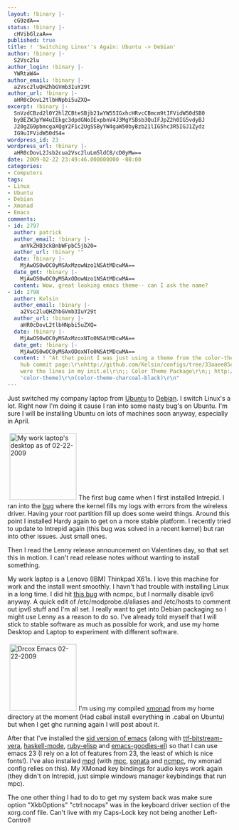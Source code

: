 ```yaml
---
layout: !binary |-
  cG9zdA==
status: !binary |-
  cHVibGlzaA==
published: true
title: ! 'Switching Linux''s Again: Ubuntu -> Debian'
author: !binary |-
  S2Vsc2lu
author_login: !binary |-
  YWRtaW4=
author_email: !binary |-
  a2Vsc2luQHZhbGVmb3IuY29t
author_url: !binary |-
  aHR0cDovL2tlbHNpbi5uZXQ=
excerpt: !binary |-
  SnVzdCBzd2l0Y2hlZCBteSBjb21wYW55IGxhcHRvcCBmcm9tIFVidW50dSB0
  byBEZWJpYW4uIEkgc3dpdGNoIExpbnV4J3MgYSBsb3QuIFJpZ2h0IG5vdyBJ
  J20gZG9pbmcgaXQgY2F1c2UgSSByYW4gaW50byBzb21lIG5hc3R5IGJ1Zydz
  IG9uIFVidW50dS4=
wordpress_id: 23
wordpress_url: !binary |-
  aHR0cDovL2Jsb2cua2Vsc2luLm5ldC8/cD0yMw==
date: 2009-02-22 23:49:46.000000000 -08:00
categories:
- Computers
tags:
- Linux
- Ubuntu
- Debian
- Xmonad
- Emacs
comments:
- id: 2797
  author: patrick
  author_email: !binary |-
    anVkZHB3ckBnbWFpbC5jb20=
  author_url: !binary ""
  date: !binary |-
    MjAwOS0wOC0yMSAxMzowNzo1NSAtMDcwMA==
  date_gmt: !binary |-
    MjAwOS0wOC0yMSAxODowNzo1NSAtMDcwMA==
  content: Wow, great looking emacs theme-- can I ask the name?
- id: 2798
  author: Kelsin
  author_email: !binary |-
    a2Vsc2luQHZhbGVmb3IuY29t
  author_url: !binary |-
    aHR0cDovL2tlbHNpbi5uZXQ=
  date: !binary |-
    MjAwOS0wOC0yMSAxMzoxNTo0NSAtMDcwMA==
  date_gmt: !binary |-
    MjAwOS0wOC0yMSAxODoxNTo0NSAtMDcwMA==
  content: ! "At that point I was just using a theme from the color-theme library:\r\n\r\nGit
    hub commit page:\r\nhttp://github.com/Kelsin/configs/tree/33aaee85e12251d4cd79c4052f1f07910649e601/.emacs.d/init.el\r\n\r\nThese
    were the lines in my init.el\r\n;; Color Theme Package\r\n;; http://download.gna.org/color-theme/\r\n(require
    'color-theme)\r\n(color-theme-charcoal-black)\r\n"
---
```

Just switched my company laptop from <a title="Ubuntu Linux" href="http://www.ubuntu.com/">Ubuntu</a> to <a title="Debian GNU/Linux" href="http://www.debian.org/">Debian</a>. I switch Linux's a lot. Right now I'm doing it cause I ran into some nasty bug's on Ubuntu. I'm sure I will be installing Ubuntu on lots of machines soon anyway, especially in April.

<a title="Drcox Desktop 02-22-2009" href="http://blog.kelsin.net/wp-content/uploads/2009/02/drcox-2009-02-22-desktop.png"><img class="size-thumbnail wp-image-31 alignright" style="margin: 5px;" title="Drcox Desktop 02-22-2009" src="http://blog.kelsin.net/wp-content/uploads/2009/02/drcox-2009-02-22-desktop-150x150.png" alt="My work laptop's desktop as of 02-22-2009" width="150" height="150" /></a>The first bug came when I first installed Intrepid. I ran into the <a title="Ubuntu Intrepid Kernel Bug" href="https://bugs.launchpad.net/ubuntu/intrepid/+source/linux/+bug/286285">bug</a> where the kernel fills my logs with errors from the wireless driver. Having your root partition fill up does some weird things. Around this point I installed Hardy again to get on a more stable platform. I recently tried to update to Intrepid again (this bug was solved in a recent kernel) but ran into other issues. Just small ones.

Then I read the Lenny release announcement on Valentines day, so that set this in motion. I can't read release notes without wanting to install something.

My work laptop is a Lenovo (IBM) Thinkpad X61s. I love this machine for work and the install went smoothly. I havn't had trouble with installing Linux in a long time. I did hit <a title="Bug in ncmpc (Debian)" href="http://bugs.debian.org/cgi-bin/bugreport.cgi?bug=497359">this bug</a> with ncmpc, but I normally disable ipv6 anyway. A quick edit of /etc/modprobe.d/aliases and /etc/hosts to comment out ipv6 stuff and I'm all set. I really want to get into Debian packaging so I might use Lenny as a reason to do so. I've already told myself that I will stick to stable software as much as possible for work, and use my home Desktop and Laptop to experiment with different software.

<a href="http://blog.kelsin.net/wp-content/uploads/2009/02/drcox-2009-02-22-emacs.png"><img class="size-thumbnail wp-image-32 alignright" style="margin: 5px;" title="Drcox Emacs 02-22-2009" src="http://blog.kelsin.net/wp-content/uploads/2009/02/drcox-2009-02-22-emacs-150x150.png" alt="Drcox Emacs 02-22-2009" width="150" height="150" /></a>I'm using my compiled <a title="Xmonad Windows Manager" href="http://xmonad.org/">xmonad</a> from my home directory at the moment (Had cabal install everything in .cabal on Ubuntu) but when I get ghc running again I will post about it.

After that I've installed the <a title="Debian Emacs Snapshot" href="http://emacs.orebokech.com/">sid version of emacs</a> (along with <a title="Debian Package: ttf-bitstream-vera" href="http://packages.debian.org/lenny/ttf-bitstream-vera">ttf-bitstream-vera</a>, <a title="Debian Package: haskell-mode" href="http://packages.debian.org/lenny/haskell-mode">haskell-mode</a>, <a title="Debian Package: ruby-elisp" href="http://packages.debian.org/lenny/ruby-elisp">ruby-elisp</a> and <a title="Debian Package: emacs-goodies-el" href="http://packages.debian.org/lenny/emacs-goodies-el">emacs-goodies-el</a>) so that I can use emacs 23 (I rely on a lot of features from 23, the least of which is nice fonts!). I've also installed <a title="Debian Package: MPD" href="http://packages.debian.org/lenny/mpd">mpd</a> (with <a title="Debian Package: Mpc" href="http://packages.debian.org/lenny/mpc">mpc</a>, <a title="Debian Package: Sonata" href="http://packages.debian.org/lenny/sonata">sonata</a> and <a title="Debian Package: Ncmpc" href="http://packages.debian.org/lenny/ncmpc">ncmpc</a>, my xmonad config relies on this). My XMonad key bindings for audio keys work again (they didn't on Intrepid, just simple windows manager keybindings that run mpc).

The one other thing I had to do to get my system back was make sure option "XkbOptions" "ctrl:nocaps" was in the keyboard driver section of the xorg.conf file. Can't live with my Caps-Lock key not being another Left-Control!
